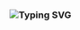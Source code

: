 
### <div align="middle"> ![Typing SVG](https://readme-typing-svg.demolab.com?font=Fira+Code&weight=900&size=25&duration=2300&pause=1000&color=A9D9D3&center=true&vCenter=true&random=false&width=800&height=30&lines=It's+not+a+nigger!;Cosmic+nigger+nigger+nigger+nigger+nigger;Cosmic+aa+dsds+fds+sdad+niggear) </div>

